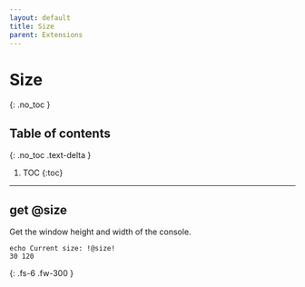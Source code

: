 ```yaml
---
layout: default
title: Size
parent: Extensions
---
```


# Size
{: .no_toc }

## Table of contents
{: .no_toc .text-delta }

1. TOC
{:toc}

---

## get @size
Get the window height and width of the console.

```batch
echo Current size: !@size!
30 120
```

{: .fs-6 .fw-300 }
